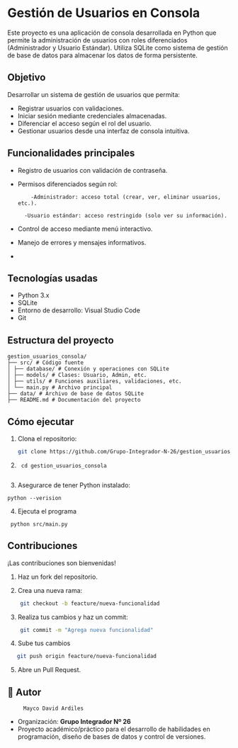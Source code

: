 # Gestión de Usuarios en Consola

Este proyecto es una aplicación de consola desarrollada en Python que permite la administración de usuarios con roles diferenciados (Administrador y Usuario Estándar). Utiliza SQLite como sistema de gestión de base de datos para almacenar los datos de forma persistente.

## Objetivo

Desarrollar un sistema de gestión de usuarios que permita:

- Registrar usuarios con validaciones.
- Iniciar sesión mediante credenciales almacenadas.
- Diferenciar el acceso según el rol del usuario.
- Gestionar usuarios desde una interfaz de consola intuitiva. 

## Funcionalidades principales

- Registro de usuarios con validación de contraseña.
- Permisos diferenciados según rol:

          -Administrador: acceso total (crear, ver, eliminar usuarios, etc.).

        -Usuario estándar: acceso restringido (solo ver su información).

- Control de acceso mediante menú interactivo.
- Manejo de errores y mensajes informativos.
- 

## Tecnologías usadas

- Python 3.x
- SQLite
- Entorno de desarrollo: Visual Studio Code
- Git

## Estructura del proyecto

```
gestion_usuarios_consola/
├── src/ # Código fuente
│ ├── database/ # Conexión y operaciones con SQLite
│ ├── models/ # Clases: Usuario, Admin, etc.
│ ├── utils/ # Funciones auxiliares, validaciones, etc.
│ └── main.py # Archivo principal
├── data/ # Archivo de base de datos SQLite
├── README.md # Documentación del proyecto
```
## Cómo ejecutar

1. Clona el repositorio:
   ```bash
   git clone https://github.com/Grupo-Integrador-N-26/gestion_usuarios_consola.git

2. ```
    cd gestion_usuarios_consola
  
3. Asegurarce de tener Python instalado:
  ```
  python --verision
```
4. Ejecuta el programa
 ```
  python src/main.py
```

## Contribuciones

¡Las contribuciones son bienvenidas!

1. Haz un fork del repositorio.

2. Crea una nueva rama:
``` bash
    git checkout -b feacture/nueva-funcionalidad
```
3. Realiza tus cambios y haz un commit:
``` bash
    git commit -m "Agrega nueva funcionalidad"
```
4. Sube tus cambios 
```bash 
   git push origin feacture/nueva-funcionalidad
```
5. Abre un Pull Request.


## 👤 Autor
         Mayco David Ardiles

- Organización: **Grupo Integrador Nº 26**         
- Proyecto académico/práctico para el desarrollo de habilidades en programación, diseño de bases de datos y control de versiones.

